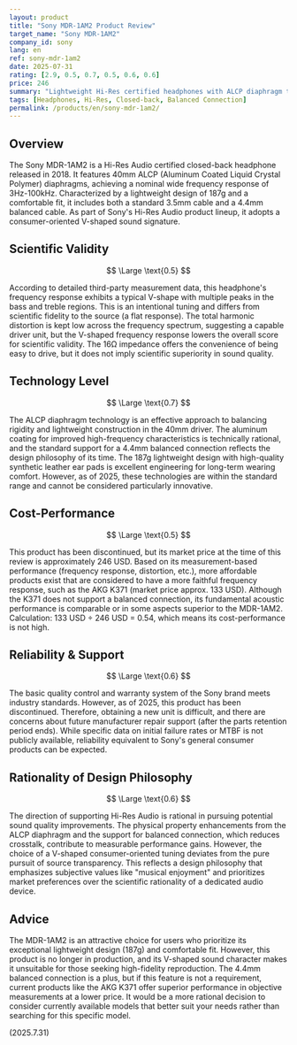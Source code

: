 ```yaml
---
layout: product
title: "Sony MDR-1AM2 Product Review"
target_name: "Sony MDR-1AM2"
company_id: sony
lang: en
ref: sony-mdr-1am2
date: 2025-07-31
rating: [2.9, 0.5, 0.7, 0.5, 0.6, 0.6]
price: 246
summary: "Lightweight Hi-Res certified headphones with ALCP diaphragm technology and balanced connection support, featuring a comfortable fit."
tags: [Headphones, Hi-Res, Closed-back, Balanced Connection]
permalink: /products/en/sony-mdr-1am2/
---
```


## Overview

The Sony MDR-1AM2 is a Hi-Res Audio certified closed-back headphone released in 2018. It features 40mm ALCP (Aluminum Coated Liquid Crystal Polymer) diaphragms, achieving a nominal wide frequency response of 3Hz-100kHz. Characterized by a lightweight design of 187g and a comfortable fit, it includes both a standard 3.5mm cable and a 4.4mm balanced cable. As part of Sony's Hi-Res Audio product lineup, it adopts a consumer-oriented V-shaped sound signature.

## Scientific Validity

$$ \Large \text{0.5} $$

According to detailed third-party measurement data, this headphone's frequency response exhibits a typical V-shape with multiple peaks in the bass and treble regions. This is an intentional tuning and differs from scientific fidelity to the source (a flat response). The total harmonic distortion is kept low across the frequency spectrum, suggesting a capable driver unit, but the V-shaped frequency response lowers the overall score for scientific validity. The 16Ω impedance offers the convenience of being easy to drive, but it does not imply scientific superiority in sound quality.

## Technology Level

$$ \Large \text{0.7} $$

The ALCP diaphragm technology is an effective approach to balancing rigidity and lightweight construction in the 40mm driver. The aluminum coating for improved high-frequency characteristics is technically rational, and the standard support for a 4.4mm balanced connection reflects the design philosophy of its time. The 187g lightweight design with high-quality synthetic leather ear pads is excellent engineering for long-term wearing comfort. However, as of 2025, these technologies are within the standard range and cannot be considered particularly innovative.

## Cost-Performance

$$ \Large \text{0.5} $$

This product has been discontinued, but its market price at the time of this review is approximately 246 USD. Based on its measurement-based performance (frequency response, distortion, etc.), more affordable products exist that are considered to have a more faithful frequency response, such as the AKG K371 (market price approx. 133 USD). Although the K371 does not support a balanced connection, its fundamental acoustic performance is comparable or in some aspects superior to the MDR-1AM2. Calculation: 133 USD ÷ 246 USD = 0.54, which means its cost-performance is not high.

## Reliability & Support

$$ \Large \text{0.6} $$

The basic quality control and warranty system of the Sony brand meets industry standards. However, as of 2025, this product has been discontinued. Therefore, obtaining a new unit is difficult, and there are concerns about future manufacturer repair support (after the parts retention period ends). While specific data on initial failure rates or MTBF is not publicly available, reliability equivalent to Sony's general consumer products can be expected.

## Rationality of Design Philosophy

$$ \Large \text{0.6} $$

The direction of supporting Hi-Res Audio is rational in pursuing potential sound quality improvements. The physical property enhancements from the ALCP diaphragm and the support for balanced connection, which reduces crosstalk, contribute to measurable performance gains. However, the choice of a V-shaped consumer-oriented tuning deviates from the pure pursuit of source transparency. This reflects a design philosophy that emphasizes subjective values like "musical enjoyment" and prioritizes market preferences over the scientific rationality of a dedicated audio device.

## Advice

The MDR-1AM2 is an attractive choice for users who prioritize its exceptional lightweight design (187g) and comfortable fit. However, this product is no longer in production, and its V-shaped sound character makes it unsuitable for those seeking high-fidelity reproduction. The 4.4mm balanced connection is a plus, but if this feature is not a requirement, current products like the AKG K371 offer superior performance in objective measurements at a lower price. It would be a more rational decision to consider currently available models that better suit your needs rather than searching for this specific model.

(2025.7.31)
